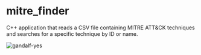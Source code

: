 # mitre_finder
 C++ application that reads a CSV file containing MITRE ATT&amp;CK techniques and searches for a specific technique by ID or name.
 
![gandalf-yes](https://github.com/user-attachments/assets/5cbae830-086c-490a-969f-a3dca2f052ae)
